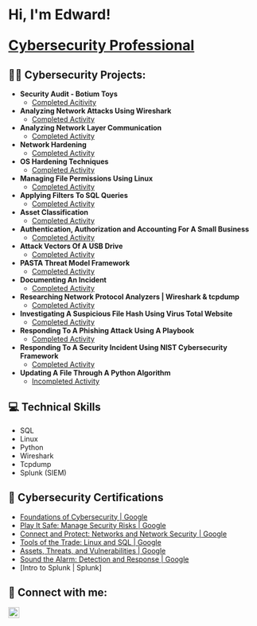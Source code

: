 <h1>Hi, I'm Edward!

  <a href="https://www.linkedin.com/in/edward-rodriguez-04864129a/">Cybersecurity Professional</a></h1>

<h2>👨‍💻 Cybersecurity Projects:</h2>

- <b>Security Audit - Botium Toys</b>
  - [Completed Acitivity](https://github.com/EdwardCyberSec/Security-Audit-Botium-Toys/tree/main)
- <b>Analyzing Network Attacks Using Wireshark</b>
  - [Completed Activity](https://github.com/EdwardCyberSec/analyzing-network-attacks/tree/main)
- <b>Analyzing Network Layer Communication</b>
  - [Completed Activity](https://github.com/EdwardCyberSec/network-layer-communication/tree/main)
- <b>Network Hardening</b>
  - [Completed Activity](https://github.com/EdwardCyberSec/network-hardening/tree/main)
- <b>OS Hardening Techniques</b>
  - [Completed Activity](https://github.com/EdwardCyberSec/OS-hardening-techniques)
- <b>Managing File Permissions Using Linux</b>
  - [Completed Activity](https://github.com/EdwardCyberSec/manage-file-permissions-in-linux/tree/main)
- <b>Applying Filters To SQL Queries</b>
  - [Completed Activity](https://github.com/EdwardCyberSec/apply-filters-to-SQL-queries/tree/main)
- <b>Asset Classification</b>
  - [Completed Activity](https://github.com/EdwardCyberSec/asset-classification/tree/main)
- <b>Authentication, Authorization and Accounting For A Small Business</b>
  - [Completed Activity](https://github.com/EdwardCyberSec/access-controls-/tree/main)
- <b>Attack Vectors Of A USB Drive</b>
  - [Completed Activity](https://github.com/EdwardCyberSec/attack-vectors-of-a-USB-drive/tree/main)
- <b>PASTA Threat Model Framework</b>
  - [Completed Activity](https://github.com/EdwardCyberSec/PASTA-Threat-Model-Framework)
- <b>Documenting An Incident</b>
  - [Completed Activity](https://github.com/EdwardCyberSec/Documenting-an-incident/tree/main)
- <b>Researching Network Protocol Analyzers | Wireshark & tcpdump</b>
  - [Completed Activity](https://github.com/EdwardCyberSec/Network-Protocol-Analyzers/tree/main)
- <b>Investigating A Suspicious File Hash Using Virus Total Website</b>
  - [Completed Activity](https://github.com/EdwardCyberSec/Investigating-a-suspicious-file-Hash/tree/main)
- <b>Responding To A Phishing Attack Using A Playbook</b>
  - [Completed Activity](https://github.com/EdwardCyberSec/responding-to-a-phishing-attack-using-a-playbook/tree/main)
- <b>Responding To A Security Incident Using NIST Cybersecurity Framework</b>
  - [Completed Activity](https://github.com/EdwardCyberSec/using-NIST-CSF-to-respond-to-an-incident/tree/main)
- <b>Updating A File Through A Python Algorithm</b>
  - [Incompleted Activity]()


<h2>💻 Technical Skills</h2>

- SQL
- Linux
- Python
- Wireshark
- Tcpdump
- Splunk (SIEM)


<h2>🏅 Cybersecurity Certifications</h2>

- [Foundations of Cybersecurity | Google](https://www.coursera.org/account/accomplishments/certificate/2L6FN3EBM4MU)
- [Play It Safe: Manage Security Risks | Google](https://www.coursera.org/account/accomplishments/certificate/BFCFQ4K2ZWM5)
- [Connect and Protect: Networks and Network Security | Google](https://www.coursera.org/account/accomplishments/certificate/U8FDVCP7D86Q)
- [Tools of the Trade: Linux and SQL | Google](https://www.coursera.org/account/accomplishments/records/N2NALZ7EV2DE)
- [Assets, Threats, and Vulnerabilities | Google](https://www.coursera.org/account/accomplishments/records/CX5JQAJQVSDX)
- [Sound the Alarm: Detection and Response | Google](https://www.coursera.org/account/accomplishments/records/BJ4UHTQEJCZU)
- [Intro to Splunk | Splunk]



<h2> 🤳 Connect with me:</h2>

[<img align="left" alt="JoshMadakor | LinkedIn" width="22px" src="https://cdn.jsdelivr.net/npm/simple-icons@v3/icons/linkedin.svg" />][linkedin]

[linkedin]: HTTPS://www.linkedin.com/in/edward-rodriguez-04864129a//

